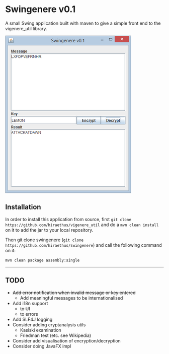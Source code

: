 # Swingenere v0.1

A small Swing application built with maven to give a simple front end to the vigenere_util library.

![Swingenere screenshot](screenshot.png "Swingenere v0.1")

## Installation
In order to install this application from source, first `git clone https://github.com/hiraethus/vigenere_util` and do a `mvn clean install` on it to add the jar to your local repository.

Then git clone swingenere (`git clone https://github.com/hiraethus/swingenere`) and call the following command on it:

```
mvn clean package assembly:single
```

---

## TODO
* ~~Add error notification when invalid message or key entered~~
  * Add meaningful messages to be internationalised
* Add i18n support
  * ~~to UI~~
  * to errors
* Add SLF4J logging
* Consider adding cryptanalysis utils
  * Kasiski examination
  * Friedman test (etc. see Wikipedia)
* Consider add visualisation of encryption/decryption
* Consider doing JavaFX impl
